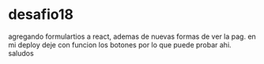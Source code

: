 # desafio18
agregando formulartios a react, ademas de nuevas formas de ver la pag.
en mi deploy deje con funcion los botones por lo que puede probar ahi. saludos
